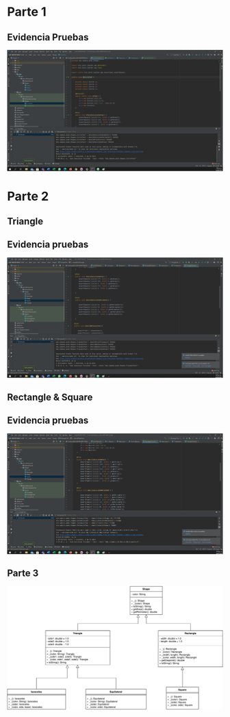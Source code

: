 # Parte 1

 ## Evidencia Pruebas

 ![](img/EVIP!.png)


 # Parte 2

 ## Triangle

 ## Evidencia pruebas

 ![](img/EVIP3.png)

 ## Rectangle & Square

 ## Evidencia pruebas

 ![](img/EVIP2.png)



  ## Parte 3

 ![](img/shapes-class-diagram-1.svg)

